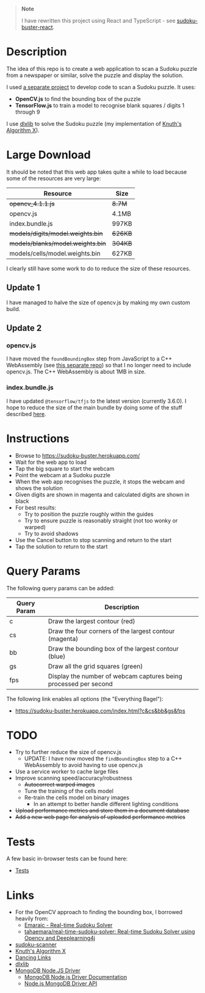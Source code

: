 > __Note__
>
> I have rewritten this project using React and TypeScript - see [sudoku-buster-react](https://github.com/taylorjg/sudoku-buster-react).

# Description

The idea of this repo is to create a web application to scan a Sudoku puzzle
from a newspaper or similar, solve the puzzle and display the solution.

I used [a separate project](https://github.com/taylorjg/sudoku-scanner) to
develop code to scan a Sudoku puzzle. It uses:

* **OpenCV.js** to find the bounding box of the puzzle
* **TensorFlow.js** to train a model to recognise blank squares / digits 1 through 9

I use [dlxlib](https://www.npmjs.com/package/dlxlib) to solve the Sudoku puzzle
(my implementation of [Knuth's Algorithm X](https://en.wikipedia.org/wiki/Knuth%27s_Algorithm_X)).

# Large Download

It should be noted that this web app takes quite a while to load because
some of the resources are very large:

| Resource | Size |
| -------- | ---- |
| ~~opencv_4.1.1.js~~ | ~~8.7M~~ |
| opencv.js | 4.1MB |
| index.bundle.js | 997KB |
| ~~models/digits/model.weights.bin~~ | ~~626KB~~ |
| ~~models/blanks/model.weights.bin~~ | ~~304KB~~ |
| models/cells/model.weights.bin | 627KB |

I clearly still have some work to do to reduce the size of these resources.

## Update 1

I have managed to halve the size of opencv.js by making my own custom build.

## Update 2

### opencv.js

I have moved the `foundBoundingBox` step from JavaScript to a C++ WebAssembly
(see [this separate repo](https://github.com/taylorjg/emscripten-opencv))
so that I no longer need to include opencv.js. The C++ WebAssembly is about 1MB in size.

### index.bundle.js

I have updated `@tensorflow/tfjs` to the latest version (currently 3.6.0).
I hope to reduce the size of the main bundle by doing some of the stuff described
[here](https://www.tensorflow.org/js/tutorials/deployment/size_optimized_bundles).

# Instructions

* Browse to https://sudoku-buster.herokuapp.com/
* Wait for the web app to load
* Tap the big square to start the webcam
* Point the webcam at a Sudoku puzzle
* When the web app recognises the puzzle, it stops the webcam and shows the solution
* Given digits are shown in magenta and calculated digits are shown in black
* For best results:
  * Try to position the puzzle roughly within the guides
  * Try to ensure puzzle is reasonably straight (not too wonky or warped)
  * Try to avoid shadows
* Use the Cancel button to stop scanning and return to the start
* Tap the solution to return to the start

# Query Params

The following query params can be added:

| Query Param | Description |
| ----------- | ----------- |
| c           | Draw the largest contour (red) |
| cs          | Draw the four corners of the largest contour (magenta) |
| bb          | Draw the bounding box of the largest contour (blue) |
| gs          | Draw all the grid squares (green) |
| fps         | Display the number of webcam captures being processed per second |

The following link enables all options (the "Everything Bagel"):

* https://sudoku-buster.herokuapp.com/index.html?c&cs&bb&gs&fps

# TODO

* Try to further reduce the size of opencv.js
  * UPDATE: I have now moved the `findBoundingBox` step to a C++ WebAssembly
  to avoid having to use opencv.js
* Use a service worker to cache large files
* Improve scanning speed/accuracy/robustness
  * ~~Autocorrect warped images~~
  * Tune the training of the cells model
  * Re-train the cells model on binary images
    * In an attempt to better handle different lighting conditions
* ~~Upload performance metrics and store them in a document database~~
* ~~Add a new web page for analysis of uploaded performance metrics~~

# Tests

A few basic in-browser tests can be found here:

* [Tests](https://sudoku-buster.herokuapp.com/test.html)

# Links

* For the OpenCV approach to finding the bounding box, I borrowed heavily from:
  * [Emaraic - Real-time Sudoku Solver](http://emaraic.com/blog/realtime-sudoku-solver)
  * [tahaemara/real-time-sudoku-solver: Real-time Sudoku Solver using Opencv and Deeplearning4j](https://github.com/tahaemara/real-time-sudoku-solver)
* [sudoku-scanner](https://github.com/taylorjg/sudoku-scanner)
* [Knuth's Algorithm X](https://en.wikipedia.org/wiki/Knuth%27s_Algorithm_X)
* [Dancing Links](https://en.wikipedia.org/wiki/Dancing_Links)
* [dlxlib](https://www.npmjs.com/package/dlxlib)
* [MongoDB Node.JS Driver](https://mongodb.github.io/node-mongodb-native/)
  * [MongoDB Node.js Driver Documentation](https://mongodb.github.io/node-mongodb-native/3.3/)
  * [Node.js MongoDB Driver API](https://mongodb.github.io/node-mongodb-native/3.3/api/index.html)
